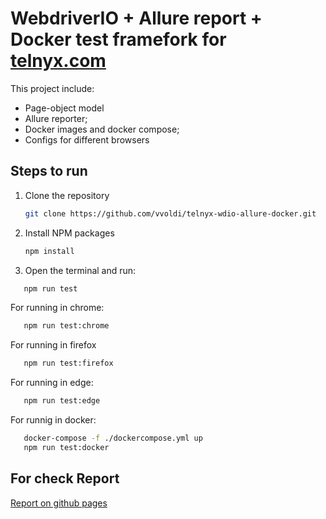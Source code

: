 # WebdriverIO + Allure report + Docker test framefork for [telnyx.com](https://telnyx.com)
This project include:
* Page-object model
* Allure reporter;
* Docker images and docker compose;
* Configs for different browsers

## Steps to run 
1. Clone the repository 
   ```sh
   git clone https://github.com/vvoldi/telnyx-wdio-allure-docker.git
   ```
2. Install NPM packages
    ```sh
   npm install
   ```
3. Open the terminal and run:
```sh
   npm run test
   ```
For running in chrome:
```sh
   npm run test:chrome
   ```
For running in firefox
```sh
   npm run test:firefox
   ```
For running in edge:
```sh
   npm run test:edge
   ```
For runnig in docker:
```sh
   docker-compose -f ./dockercompose.yml up
   npm run test:docker
   ```
## For check Report 

[Report on github pages](https://vvoldi.github.io/telnyx-wdio-allure-docker/)

